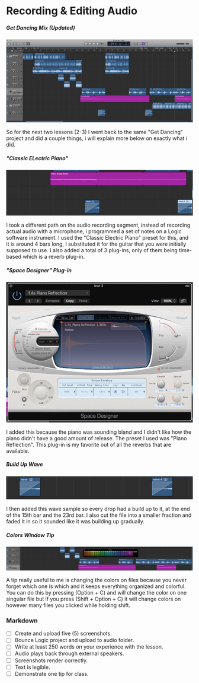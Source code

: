 # Recording & Editing Audio

##### Get Dancing Mix (Updated)
![overview](/Images/x1.png)

So for the next two lessons (2-3) I went back to the same "Get Dancing" project and did a couple things, i will explain more below on exactly what i did. 


##### "Classic ELectric Piano"
![overview](/Images/x2.png)

I took a different path on the audio recording segment, instead of recording actual audio with a microphone, i programmed a set of notes on a Logic software instrument. I used the "Classic Electric Piano" preset for this, and it is around 4 bars long, I substituted it for the guitar that you were initially supposed to use. I also added a total of 3 plug-ins, only of them being time-based which is a reverb plug-in.



##### "Space Designer" Plug-in
![overview](/Images/x3.png)

I added this because the piano was sounding bland and I didn't like how the piano didn't have a good amount of release. The preset I used was "Piano Reflection". This plug-in is my favorite out of all the reverbs that are available. 



##### Build Up Wave
![overview](/Images/x4.png)

I then added this wave sample so every drop had a build up to it, at the end of the 15th bar and the 23rd bar. I also cut the file into a smaller fraction and faded it in so it sounded like it was building up gradually.



##### Colors Window Tip
![overview](/Images/x5.png)

 A tip really useful to me is changing the colors on files because you never forget which one is which and it keeps everything organized and colorful. You can do this by pressing (Option + C) and will change the color on one singular file but if you press (Shift + Option + C) it will change colors on however many files you clicked while holding shift. 




















### Markdown
- [ ] Create and upload five (5) screenshots.
- [ ] Bounce Logic project and upload to audio folder.
- [ ] Write at least 250 words on your experience with the lesson.
- [ ] Audio plays back through external speakers.
- [ ] Screenshots render correctly.
- [ ] Text is legible.
- [ ] Demonstrate one tip for class.
